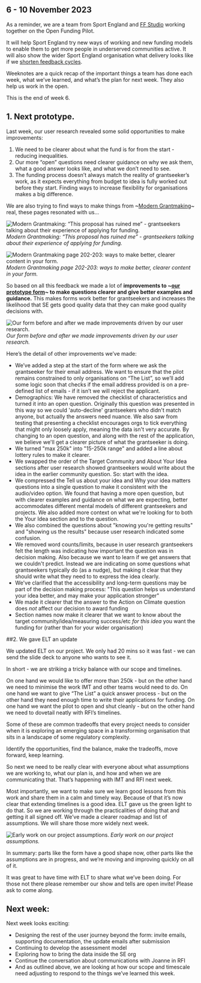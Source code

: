 ## 6 - 10 November 2023
As a reminder, we are a team from Sport England and [FF Studio](https://www.ff.studio/) working together on the Open Funding Pilot.

It will help Sport England try new ways of working and new funding models to enable them to get more people in underserved communities active. It will also show the wider Sport England organisation what delivery looks like if we [shorten feedback cycles](https://www.atlassian.com/blog/productivity/shorten-feedback-loops-reduce-teams-stress).

Weeknotes are a quick recap of the important things a team has done each week, what we’ve learned, and what’s the plan for next week. They also help us work in the open.

This is the end of week 6.

## 1. Next prototype.

Last week, our user research revealed some solid opportunities to make improvements:

1. We need to be clearer about what the fund is for from the start - reducing inequalities.
2. Our more “open” questions need clearer guidance on why we ask them, what a good answer looks like, and what we don’t need to see. 
3. The funding process doesn’t always match the reality of grantseeker’s work, as it expects everything from budget to idea is fully worked out before they start. Finding ways to increase flexibility for organisations makes a big difference. 

We are also trying to find ways to make things from ~[Modern Grantmaking](https://moderngrantmaking.com/book/)~ real, these pages resonated with us…

![Modern Grantmaking: “This proposal has ruined me” - grantseekers talking about their experience of applying for funding.](/open-funding-pilot/images/ffse_w6_modern-grantmaking-1.jpg)
*Modern Grantmaking: “This proposal has ruined me” - grantseekers talking about their experience of applying for funding.*

![Modern Grantmaking page 202-203: ways to make better, clearer content in your form.](/open-funding-pilot/images/ffse_w6_modern-grantmaking-2.jpg)
*Modern Grantmaking page 202-203: ways to make better, clearer content in your form.*

So based on all this feedback we made a lot of **improvements to ~[our prototype form](https://k80cndes65w.typeform.com/to/vkaGkN5G)~ to make questions clearer and give better examples and guidance.** This makes forms work better for grantseekers and increases the likelihood that SE gets good quality data that they can make good quality decisions with.

![Our form before and after we made improvements driven by our user research.](/open-funding-pilot/images/ffse_w6_before_and_after.png)
*Our form before and after we made improvements driven by our user research.*

Here’s the detail of other improvements we’ve made:

* We’ve added a step at the start of the form where we ask the grantseeker for their email address. We want to ensure that the pilot remains constrained to only organisations on “The List”, so we’ll add some logic soon that checks if the email address provided is on a pre-defined list of emails - if it isn’t we will reject the applicant.
* Demographics: We have removed the checklist of characteristics and turned it into an open question. Originally this question was presented in this way so we could 'auto-decline' grantseekers who didn't match anyone, but actually the answers need nuance. We also saw from testing that presenting a checklist encourages orgs to tick everything that might only loosely apply, meaning the data isn't very accurate. By changing to an open question, and along with the rest of the application, we believe we'll get a clearer picture of what the grantseeker is doing.
* We turned "max 250k" into "15-250k range" and added a line about lottery rules to make it clearer.
* We swapped the order of the Target Community and About Your Idea sections after user research showed grantseekers would write about the idea in the earlier community question. So: start with the idea.
* We compressed the Tell us about your idea and Why your idea matters questions into a single question to make it consistent with the audio/video option. We found that having a more open question, but with clearer examples and guidance on what we are expecting, better accommodates different mental models of different grantseekers and projects. We also added more context on what we're looking for to both the Your Idea section and to the question.
* We also combined the questions about "knowing you're getting results" and "showing us the results" because user research indicated some confusion.
* We removed word counts/limits, because in user research grantseekers felt the length was indicating how important the question was in decision making. Also because we want to learn if we get answers that we couldn't predict. Instead we are indicating on some questions what grantseekers typically do (as a nudge), but making it clear that they should write what they need to to express the idea clearly.
* We've clarified that the accessibility and long-term questions may be part of the decision making process: "This question helps us understand your idea better, and may make your application stronger"
* We made it clearer that the answer to the Action on Climate question does *not* affect our decision to award funding
* Section names now make it clearer that we want to know about the target community/idea/measuring success/etc *for this idea* you want the funding for (rather than for your wider organisation)


##2. We gave ELT an update

We updated ELT on our project. We only had 20 mins so it was fast - we can send the slide deck to anyone who wants to see it. 

In short - we are striking a tricky balance with our scope and timelines. 

On one hand we would like to offer more than 250k - but on the other hand we need to minimise the work IMT and other teams would need to do. On one hand we want to give “The List” a quick answer process - but on the other hand they need enough time to write their applications for funding. On one hand we want the pilot to open and shut cleanly - but on the other hand we need to dovetail neatly with RFI’s timelines.

Some of these are common tradeoffs that every project needs to consider when it is exploring an emerging space in a transforming organisation that sits in a landscape of some regulatory complexity. 

Identify the opportunities, find the balance, make the tradeoffs, move forward, keep learning.

So next we need to be really clear with everyone about what assumptions we are working to, what our plan is, and how and when we are communicating that. That’s happening with IMT and RFI next week. 

Most importantly, we want to make sure we learn good lessons from this work and share them in a calm and timely way. Because of that it’s now clear that extending timelines is a good idea. ELT gave us the green light to do that. So we are working through the practicalities of doing that and getting it all signed off. We’ve made a clearer roadmap and list of assumptions. We will share those more widely next week.

![Early work on our project assumptions.](/open-funding-pilot/images/ffse_w6_working_assumptions.png)
*Early work on our project assumptions.*

In summary: parts like the form have a good shape now, other parts like the assumptions are in progress, and we’re moving and improving quickly on all of it.

It was great to have time with ELT to share what we’ve been doing. For those not there please remember our show and tells are open invite! Please ask to come along.


## Next week:

Next week looks exciting: 

* Designing the rest of the user journey beyond the form: invite emails, supporting documentation, the update emails after submission
* Continuing to develop the assessment model 
* Exploring how to bring the data inside the SE org
* Continue the conversation about communications with Joanne in RFI
* And as outlined above, we are looking at how our scope and timescale need adjusting to respond to the things we’ve learned this week.
